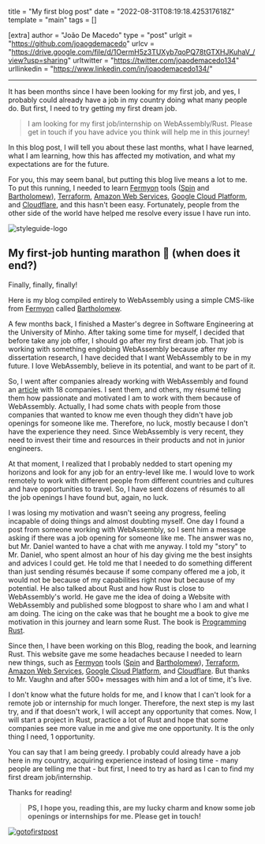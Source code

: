 title = "My first blog post"
date = "2022-08-31T08:19:18.425317618Z"
template = "main"
tags = []

[extra]
author = "João De Macedo"
type = "post"
urlgit = "https://github.com/joaogdemacedo"
urlcv = "https://drive.google.com/file/d/1OermH5z3TUXyb7qoPQ78tGTXHJKuhaV_/view?usp=sharing"
urltwitter = "https://twitter.com/joaodemacedo134"
urllinkedin = "https://www.linkedin.com/in/joaodemacedo134/"

---

It has been months since I have been looking for my first job, and yes, I probably could already have a job in my country doing what many people do. But first, I need to try getting my first dream job.

> I am looking for my first job/internship on WebAssembly/Rust. Please get in touch if you have advice you think will help me in this journey!

In this blog post, I will tell you about these last months, what I have learned, what I am learning, how this has affected my motivation, and what my expectations are for the future.

For you, this may seem banal, but putting this blog live means a lot to me. To put this running, I needed to learn [Fermyon](https://www.fermyon.com/) tools ([Spin](https://github.com/fermyon/spin) and [Bartholomew](https://github.com/fermyon/bartholomew)), [Terraform](https://www.terraform.io/), [Amazon Web Services](https://aws.amazon.com/pt/), [Google Cloud Platform](https://cloud.google.com/), and [Cloudflare](https://www.cloudflare.com/), and this hasn't been easy. Fortunately, people from the other side of the world have helped me resolve every issue I have run into.

<!-- Ideally, for SEO there should be an image after the first paragraph or two -->
![styleguide-logo](https://cdn-icons-png.flaticon.com/256/6114/6114045.png)


## My first-job hunting marathon 🏃 (when does it end?)

Finally, finally, finally!

Here is my blog compiled entirely to WebAssembly using a simple CMS-like from [Fermyon](https://www.fermyon.com/) called [Bartholomew](https://github.com/fermyon/bartholomew).

A few months back, I finished a Master's degree in Software Engineering at the University of Minho. After taking some time for myself, I decided that before take any job offer, I should go after my first dream job. That job is working with something englobing WebAssembly because after my dissertation research, I have decided that I want WebAssembly to be in my future. I love WebAssembly, believe in its potential, and want to be part of it.

So, I went after companies already working with WebAssembly and found an [article](https://reneeshah.medium.com/how-webassembly-gets-used-the-18-most-exciting-startups-building-with-wasm-939474e951db) with 18 companies. I sent them, and others, my résumé telling them how passionate and motivated I am to work with them because of WebAssembly. Actually, I had some chats with people from those companies that wanted to know me even though they didn't have job openings for someone like me. Therefore, no luck, mostly because I don't have the experience they need. Since WebAssembly is very recent, they need to invest their time and resources in their products and not in junior engineers.

At that moment, I realized that I probably nedded to start opening my horizons and look for any job for an entry-level like me. I would love to work remotely to work with different people from different countries and cultures and have opportunities to travel. So, I have sent dozens of résumés to all the job openings I have found but, again, no luck.

I was losing my motivation and wasn't seeing any progress, feeling incapable of doing things and almost doubting myself. One day I found a post from someone working with WebAssembly, so I sent him a message asking if there was a job opening for someone like me. The answer was no, but Mr. Daniel wanted to have a chat with me anyway. I told my "story" to Mr. Daniel, who spent almost an hour of his day giving me the best insights and advices I could get. He told me that I needed to do something different than just sending résumés because if some company offered me a job, it would not be because of my capabilities right now but because of my potential. He also talked about Rust and how Rust is close to WebAssembly's world. He gave me the idea of doing a Website with WebAssembly and published some blogpost to share who I am and what I am doing. The icing on the cake was that he bought me a book to give me motivation in this journey and learn some Rust. The book is  [Programming Rust](https://www.oreilly.com/library/view/programming-rust-2nd/9781492052586/).

Since then, I have been working on this Blog, reading the book, and learning Rust. This website gave me some headaches because I needed to learn new things, such as [Fermyon](https://www.fermyon.com/) tools ([Spin](https://github.com/fermyon/spin) and [Bartholomew](https://github.com/fermyon/bartholomew)), [Terraform](https://www.terraform.io/), [Amazon Web Services](https://aws.amazon.com/pt/), [Google Cloud Platform](https://cloud.google.com/), and [Cloudflare](https://www.cloudflare.com/). But thanks to Mr. Vaughn and after 500+ messages with him and a lot of time, it's live.

I don't know what the future holds for me, and I know that I can't look for a remote job or internship for much longer. Therefore, the next step is my last try, and if that doesn't work, I will accept any opportunity that comes. Now, I will start a project in Rust, practice a lot of Rust and hope that some companies see more value in me and give me one opportunity. It is the only thing I need, 1 opportunity.

You can say that I am being greedy. I probably could already have a job here in my country, acquiring experience instead of losing time - many people are telling me that - but first, I need to try as hard as I can to find my first dream job/internship.

Thanks for reading!

> **PS, I hope you, reading this, are my lucky charm and know some job openings or internships for me. Please get in touch!**

[![gotofirstpost](https://cdn-icons-png.flaticon.com/64/8196/8196719.png)](https://spin-deploy.joao-website.hippo.joaodemacedo.com/firstcontribution)